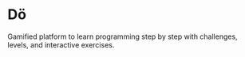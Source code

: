 # Dö
Gamified platform to learn programming step by step with challenges, levels, and interactive exercises.
